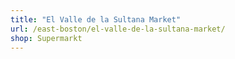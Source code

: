 ```yaml
---
title: "El Valle de la Sultana Market"
url: /east-boston/el-valle-de-la-sultana-market/
shop: Supermarkt
---
```

